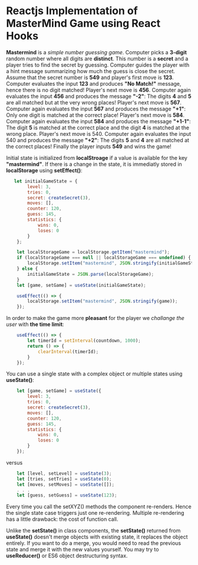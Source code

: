 # Reactjs Implementation of MasterMind Game using React Hooks

**Mastermind** is a *simple number guessing game*. Computer picks a **3-digit** random number where all digits are **distinct**. This number is a **secret** and a player tries to find the secret by guessing. Computer guides the player with a hint message summarizing how much the guess is close the secret. Assume that the secret number is **549** and player's first move is **123**. Computer evaluates the input **123** and produces **"No Match!"** message, hence there is no digit matched! Player's next move is **456**. Computer again evaluates the input **456** and produces the message **"-2"**: The digits **4** and **5** are all matched but at the very wrong places! Player's next move is **567**. Computer again evaluates the input **567** and produces the message **"+1"**: Only one digit is matched at the correct place! Player's next move is **584**. Computer again evaluates the input **584** and produces the message **"+1-1"**: The digit **5** is matched at the correct place and the digit **4** is matched at the wrong place.  Player's next move is 540. Computer again evaluates the input 540 and produces the message **"+2"**: The digits **5** and **4** are all matched at the correct places! Finally the player inputs **549** and wins the game!

Initial state is initialized from **localStroage** if a value is available for the key **"mastermind"**. If there is a change in the state, it is immediatly stored in **localStorage** using **setEffect()**:

```js
   let initialGameState = {
        level: 3,
        tries: 0,
        secret: createSecret(3),
        moves: [],
        counter: 120,
        guess: 145,
        statistics: {
            wins: 0,
            loses: 0
        }
    };

    let localStorageGame = localStorage.getItem("mastermind");
    if (localStorageGame === null || localStorageGame === undefined) {
        localStorage.setItem("mastermind", JSON.stringify(initialGameState));
    } else {
        initialGameState = JSON.parse(localStorageGame);
    }
    let [game, setGame] = useState(initialGameState);

    useEffect(() => {
        localStorage.setItem("mastermind", JSON.stringify(game));
    });

```

In order to make the game more **pleasant** for the player we *challange the user* with **the time limit**:

```js
    useEffect(() => {
        let timerId = setInterval(countdown, 1000);
        return () => {
            clearInterval(timerId);
        }
    });
```

You can use a single state with a complex object or multiple states using **useState()**:

```js
    let [game, setGame] = useState({
        level: 3,
        tries: 0,
        secret: createSecret(3),
        moves: [],
        counter: 120,
        guess: 145,
        statistics: {
            wins: 0,
            loses: 0
        }
    });
```

versus

```js
    let [level, setLevel] = useState(3);
    let [tries, setTries] = useState(0);
    let [moves, setMoves] = useState([]);
    . . .
    let [guess, setGuess] = useState(123);
```

Every time you call the setXYZ() methods the component re-renders. Hence the single state case triggers just one re-rendering. Multiple re-rendering has a little drawback: the cost of function call. 

Unlike the **setState()** in class components, the **setState()** returned from **useState()** doesn't merge objects with existing state, it replaces the object entirely. If you want to do a merge, you would need to read the previous state and merge it with the new values yourself. You may try to **useReducer()** or ES6 object destructuring syntax. 
